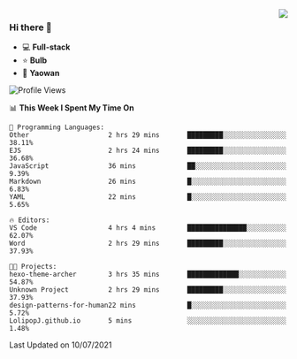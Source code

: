 <img  align="right" src="https://github-readme-stats.vercel.app/api?username=LolipopJ&show_icons=true&count_private=true&hide_title=true&include_all_commits=true&theme=vue">

### Hi there 👋

- :computer: **Full-stack**
- :star: **Bulb**
- :pill: **Yaowan**

<!--START_SECTION:waka-->
![Profile Views](http://img.shields.io/badge/Profile%20Views-1-blue)

📊 **This Week I Spent My Time On** 

```text
💬 Programming Languages: 
Other                    2 hrs 29 mins       █████████░░░░░░░░░░░░░░░░   38.11% 
EJS                      2 hrs 24 mins       █████████░░░░░░░░░░░░░░░░   36.68% 
JavaScript               36 mins             ██░░░░░░░░░░░░░░░░░░░░░░░   9.39% 
Markdown                 26 mins             █░░░░░░░░░░░░░░░░░░░░░░░░   6.83% 
YAML                     22 mins             █░░░░░░░░░░░░░░░░░░░░░░░░   5.65%

🔥 Editors: 
VS Code                  4 hrs 4 mins        ███████████████░░░░░░░░░░   62.07% 
Word                     2 hrs 29 mins       █████████░░░░░░░░░░░░░░░░   37.93%

🐱‍💻 Projects: 
hexo-theme-archer        3 hrs 35 mins       █████████████░░░░░░░░░░░░   54.87% 
Unknown Project          2 hrs 29 mins       █████████░░░░░░░░░░░░░░░░   37.93% 
design-patterns-for-human22 mins             █░░░░░░░░░░░░░░░░░░░░░░░░   5.72% 
LolipopJ.github.io       5 mins              ░░░░░░░░░░░░░░░░░░░░░░░░░   1.48%

```


 Last Updated on 10/07/2021
<!--END_SECTION:waka-->
